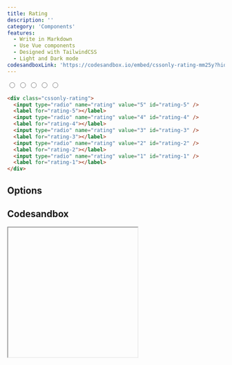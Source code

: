 ```yaml
---
title: Rating
description: ''
category: 'Components'
features:
  - Write in Markdown
  - Use Vue components
  - Designed with TailwindCSS
  - Light and Dark mode
codesandboxLink: 'https://codesandbox.io/embed/cssonly-rating-mm25y?hidenavigation=1&hidedevtools=1view=preview&theme=light'
---
```


<code-group>
  <code-block label="Example" active>
    <div class="p-10 text-center">
      <div class="cssonly-rating">
        <input type="radio" name="rating" value="5" id="rating-5" />
        <label for="rating-5"></label>
        <input type="radio" name="rating" value="4" id="rating-4" />
        <label for="rating-4"></label>
        <input type="radio" name="rating" value="3" id="rating-3" />
        <label for="rating-3"></label>
        <input type="radio" name="rating" value="2" id="rating-2" />
        <label for="rating-2"></label>
        <input type="radio" name="rating" value="1" id="rating-1" />
        <label for="rating-1"></label>
      </div>
    </div>
  </code-block>

  <code-block label="Code">

```html
<div class="cssonly-rating">
  <input type="radio" name="rating" value="5" id="rating-5" />
  <label for="rating-5"></label>
  <input type="radio" name="rating" value="4" id="rating-4" />
  <label for="rating-4"></label>
  <input type="radio" name="rating" value="3" id="rating-3" />
  <label for="rating-3"></label>
  <input type="radio" name="rating" value="2" id="rating-2" />
  <label for="rating-2"></label>
  <input type="radio" name="rating" value="1" id="rating-1" />
  <label for="rating-1"></label>
</div>
```

  </code-block>
</code-group>

## Options

<list :items="features"></list>


## Codesandbox

<iframe style="height: 300px;" :src="codesandboxLink" sandbox="allow-modals allow-forms allow-popups allow-scripts allow-same-origin" class="w-full overflow-hidden"></iframe>
